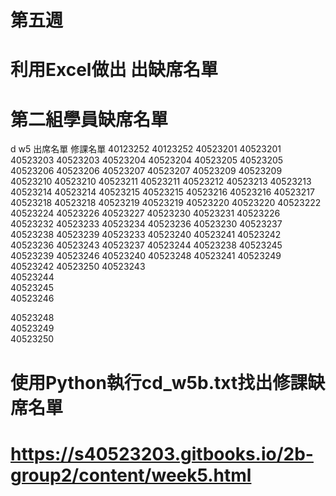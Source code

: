 # 第五週

# 利用Excel做出 出缺席名單
# 第二組學員缺席名單
d w5 出席名單        修課名單
40123252        40123252
40523201        40523201
40523203        40523203
40523204        40523204
40523205        40523205
40523206        40523206
40523207        40523207
40523209        40523209
        40523210
40523210        40523211
40523211        40523212
40523213        40523213
40523214        40523214
40523215        40523215
        40523216
40523216        40523217
        40523218
40523218        40523219
40523219        40523220
40523220        40523222
        40523224
        40523226
        40523227
        40523230
        40523231
40523226        40523232
        40523233
        40523234
        40523236
40523230        40523237
        40523238
        40523239
40523233        40523240
        40523241
        40523242
40523236        40523243
40523237        40523244
40523238        40523245
40523239        40523246
40523240        40523248
40523241        40523249
40523242        40523250
40523243        
40523244        
40523245        
40523246        

40523248        
40523249        
40523250






# 使用Python執行cd_w5b.txt找出修課缺席名單




# https://s40523203.gitbooks.io/2b-group2/content/week5.html
